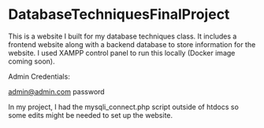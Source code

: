 # DatabaseTechniquesFinalProject
This is a website I built for my database techniques class.  It includes a frontend website along with a backend database to store information for the website.  I used XAMPP control panel to run this locally (Docker image coming soon).


Admin Credentials:

admin@admin.com
password

In my project, I had the mysqli_connect.php script outside of htdocs so some edits might be needed to set up the website.
